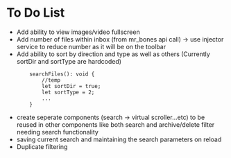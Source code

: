 # To Do List
- Add ability to view images/video fullscreen
- Add number of files within inbox (from mr_bones api call) -> use injector service to reduce number as it will be on the toolbar
- Add ability to sort by direction and type as well as others (Currently sortDir and sortType are hardcoded)
    ```
        searchFiles(): void {
            //temp
            let sortDir = true;
            let sortType = 2;
            ...
        }
    ``` 
- create seperate components (search -> virtual scroller...etc) to be reused in other components like both search and archive/delete filter needing search functionality
- saving current search and maintaining the search parameters on reload
- Duplicate filtering